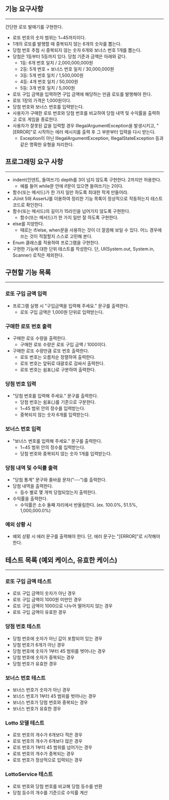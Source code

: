 ## 기능 요구사항

---
간단한 로또 발매기를 구현한다.

- 로또 번호의 숫자 범위는 1~45까지이다.
- 1개의 로또를 발행할 때 중복되지 않는 6개의 숫자를 뽑는다.
- 당첨 번호 추첨 시 중복되지 않는 숫자 6개와 보너스 번호 1개를 뽑는다.
- 당첨은 1등부터 5등까지 있다. 당첨 기준과 금액은 아래와 같다.
    - 1등: 6개 번호 일치 / 2,000,000,000원
    - 2등: 5개 번호 + 보너스 번호 일치 / 30,000,000원
    - 3등: 5개 번호 일치 / 1,500,000원
    - 4등: 4개 번호 일치 / 50,000원
    - 5등: 3개 번호 일치 / 5,000원
- 로또 구입 금액을 입력하면 구입 금액에 해당하는 만큼 로또를 발행해야 한다.
- 로또 1장의 가격은 1,000원이다.
- 당첨 번호와 보너스 번호를 입력받는다.
- 사용자가 구매한 로또 번호와 당첨 번호를 비교하여 당첨 내역 및 수익률을 출력하고 로또 게임을 종료한다.
- 사용자가 잘못된 값을 입력할 경우 IllegalArgumentException을 발생시키고, "[ERROR]"로 시작하는 에러 메시지를 출력 후 그 부분부터 입력을 다시 받는다.
    - Exception이 아닌 IllegalArgumentException, IllegalStateException 등과 같은 명확한 유형을 처리한다.

## 프로그래밍 요구 사항

---

- indent(인덴트, 들여쓰기) depth를 3이 넘지 않도록 구현한다. 2까지만 허용한다.
    - 예를 들어 while문 안에 if문이 있으면 들여쓰기는 2이다.
- 함수(또는 메서드)가 한 가지 일만 하도록 최대한 작게 만들어라.
- JUnit 5와 AssertJ를 이용하여 정리한 기능 목록이 정상적으로 작동하는지 테스트 코드로 확인한다.
- 함수(또는 메서드)의 길이가 15라인을 넘어가지 않도록 구현한다.
    - 함수(또는 메서드)가 한 가지 일만 잘 하도록 구현한다.
- else를 지양한다.
    - 때로는 if/else, when문을 사용하는 것이 더 깔끔해 보일 수 있다. 어느 경우에 쓰는 것이 적절할지 스스로 고민해 본다.
- Enum 클래스를 적용하여 프로그램을 구현한다.
- 구현한 기능에 대한 단위 테스트를 작성한다. 단, UI(System.out, System.in, Scanner) 로직은 제외한다.

## 구현할 기능 목록

---

### 로또 구입 금액 입력

- 프로그램 실행 시 "구입금액을 입력해 주세요." 문구를 출력한다.
    - 로또 구입 금액은 1,000원 단위로 입력받는다.

### 구매한 로또 번호 출력

- 구매한 로또 수량을 출력한다.
    - 구매한 로또 수량은 로또 구입 금액 / 1000이다.
- 구매한 로또 수량만큼 로또 번호 출력한다.
    - 로또 번호는 오름차순 정렬하여 출력한다.
    - 로또 번호는 앞뒤로 대괄호로 감싸서 출력한다.
    - 로또 번호는 쉼표(,)로 구분하여 출력한다.

### 당첨 번호 입력

- "당첨 번호를 입력해 주세요." 문구를 출력한다.
    - 당첨 번호는 쉼표(,)를 기준으로 구분한다.
    - 1~45 범위 안의 정수를 입력받는다.
    - 중복되지 않는 숫자 6개를 입력받는다.

### 보너스 번호 입력

- "보너스 번호를 입력해 주세요." 문구를 출력한다.
    - 1~45 범위 안의 정수를 입력받는다.
    - 당첨 번호와 중복되지 않는 숫자 1개를 입력받는다.

### 당첨 내역 및 수익률 출력

- "당첨 통계" 문구와 줄바꿈 문자("---")를 출력한다.
- 당첨 내역을 출력한다.
    - 등수 별로 몇 개씩 당첨되었는지 출력한다.
- 수익률을 출력한다.
    - 수익률은 소수 둘째 자리에서 반올림한다. (ex. 100.0%, 51.5%, 1,000,000.0%)

### 예외 상황 시

- 예외 상황 시 에러 문구를 출력해야 한다. 단, 에러 문구는 "[ERROR]"로 시작해야 한다.

## 테스트 목록 (예외 케이스, 유효한 케이스)

---

### 로또 구입 금액 테스트

- 로또 구입 금액이 숫자가 아닌 경우
- 로또 구입 금액이 1000원 미만인 경우
- 로또 구입 금액이 1000으로 나누어 떨어지지 않는 경우
- 로또 구입 금액이 유효한 경우

### 당첨 번호 테스트

- 당첨 번호에 숫자가 아닌 값이 포함되어 있는 경우
- 당첨 번호가 6개가 아닌 경우
- 당첨 번호에 숫자가 1부터 45 범위를 벗어나는 경우
- 당첨 번호에 숫자가 중복되는 경우
- 당첨 번호가 유효한 경우

### 보너스 번호 테스트

- 보너스 번호가 숫자가 아닌 경우
- 보너스 번호가 1부터 45 범위를 벗어나는 경우
- 보너스 번호가 당첨 번호와 중복되는 경우
- 보너스 번호가 유효한 경우

### Lotto 모델 테스트

- 로또 번호의 개수가 6개보다 적은 경우
- 로또 번호의 개수가 6개보다 많은 경우
- 로또 번호가 1부터 45 범위를 넘어가는 경우
- 로또 번호의 개수가 중복되는 경우
- 로또 번호가 정상적으로 입력되는 경우

### LottoService 테스트

- 로또 번호와 당첨 번호를 비교해 당첨 등수를 반환
- 당첨 등수의 개수를 기준으로 수익률 계산